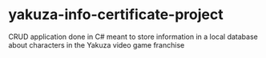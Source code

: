 # yakuza-info-certificate-project
 CRUD application done in C# meant to store information in a local database about characters in the Yakuza video game franchise
